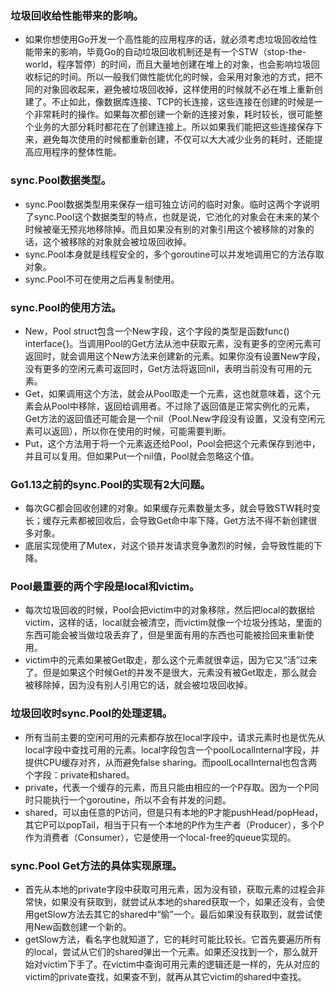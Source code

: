 ### 垃圾回收给性能带来的影响。
- 如果你想使用Go开发一个高性能的应用程序的话，就必须考虑垃圾回收给性能带来的影响，毕竟Go的自动垃圾回收机制还是有一个STW（stop-the-world，程序暂停）的时间，而且大量地创建在堆上的对象，也会影响垃圾回收标记的时间。所以一般我们做性能优化的时候，会采用对象池的方式，把不同的对象回收起来，避免被垃圾回收掉，这样使用的时候就不必在堆上重新创建了。不止如此，像数据库连接、TCP的长连接，这些连接在创建的时候是一个非常耗时的操作。如果每次都创建一个新的连接对象，耗时较长，很可能整个业务的大部分耗时都花在了创建连接上。所以如果我们能把这些连接保存下来，避免每次使用的时候都重新创建，不仅可以大大减少业务的耗时，还能提高应用程序的整体性能。
### sync.Pool数据类型。
- sync.Pool数据类型用来保存一组可独立访问的临时对象。临时这两个字说明了sync.Pool这个数据类型的特点，也就是说，它池化的对象会在未来的某个时候被毫无预兆地移除掉。而且如果没有别的对象引用这个被移除的对象的话，这个被移除的对象就会被垃圾回收掉。
- sync.Pool本身就是线程安全的，多个goroutine可以并发地调用它的方法存取对象。
- sync.Pool不可在使用之后再复制使用。
### sync.Pool的使用方法。
- New，Pool struct包含一个New字段，这个字段的类型是函数func() interface{}。当调用Pool的Get方法从池中获取元素，没有更多的空闲元素可返回时，就会调用这个New方法来创建新的元素。如果你没有设置New字段，没有更多的空闲元素可返回时，Get方法将返回nil，表明当前没有可用的元素。
- Get，如果调用这个方法，就会从Pool取走一个元素，这也就意味着，这个元素会从Pool中移除，返回给调用者。不过除了返回值是正常实例化的元素，Get方法的返回值还可能会是一个nil（Pool.New字段没有设置，又没有空闲元素可以返回），所以你在使用的时候，可能需要判断。
- Put，这个方法用于将一个元素返还给Pool，Pool会把这个元素保存到池中，并且可以复用。但如果Put一个nil值，Pool就会忽略这个值。
### Go1.13之前的sync.Pool的实现有2大问题。
- 每次GC都会回收创建的对象。如果缓存元素数量太多，就会导致STW耗时变长；缓存元素都被回收后，会导致Get命中率下降，Get方法不得不新创建很多对象。
- 底层实现使用了Mutex，对这个锁并发请求竞争激烈的时候，会导致性能的下降。
### Pool最重要的两个字段是local和victim。
- 每次垃圾回收的时候，Pool会把victim中的对象移除，然后把local的数据给victim，这样的话，local就会被清空，而victim就像一个垃圾分拣站，里面的东西可能会被当做垃圾丢弃了，但是里面有用的东西也可能被捡回来重新使用。
- victim中的元素如果被Get取走，那么这个元素就很幸运，因为它又“活”过来了。但是如果这个时候Get的并发不是很大，元素没有被Get取走，那么就会被移除掉，因为没有别人引用它的话，就会被垃圾回收掉。
### 垃圾回收时sync.Pool的处理逻辑。
- 所有当前主要的空闲可用的元素都存放在local字段中，请求元素时也是优先从local字段中查找可用的元素。local字段包含一个poolLocalInternal字段，并提供CPU缓存对齐，从而避免false sharing。而poolLocalInternal也包含两个字段：private和shared。
- private，代表一个缓存的元素，而且只能由相应的一个P存取。因为一个P同时只能执行一个goroutine，所以不会有并发的问题。
- shared，可以由任意的P访问，但是只有本地的P才能pushHead/popHead，其它P可以popTail，相当于只有一个本地的P作为生产者（Producer），多个P作为消费者（Consumer），它是使用一个local-free的queue实现的。
### sync.Pool Get方法的具体实现原理。
- 首先从本地的private字段中获取可用元素，因为没有锁，获取元素的过程会非常快，如果没有获取到，就尝试从本地的shared获取一个，如果还没有，会使用getSlow方法去其它的shared中“偷”一个。最后如果没有获取到，就尝试使用New函数创建一个新的。
- getSlow方法，看名字也就知道了，它的耗时可能比较长。它首先要遍历所有的local，尝试从它们的shared弹出一个元素。如果还没找到一个，那么就开始对victim下手了。在victim中查询可用元素的逻辑还是一样的，先从对应的victim的private查找，如果查不到，就再从其它victim的shared中查找。